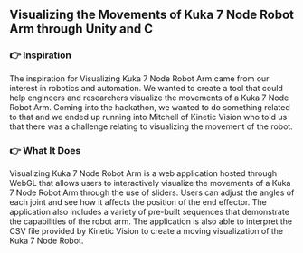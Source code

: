 ## Visualizing the Movements of Kuka 7 Node Robot Arm through Unity and C ##

### 👉 Inspiration

The inspiration for Visualizing Kuka 7 Node Robot Arm came from our interest in robotics and automation. We wanted to create a tool that could help engineers and researchers visualize the movements of a Kuka 7 Node Robot Arm. Coming into the hackathon, we wanted to do something related to that and we ended up running into Mitchell of Kinetic Vision who told us that there was a challenge relating to visualizing the movement of the robot.

### 👉 What It Does

Visualizing Kuka 7 Node Robot Arm is a web application hosted through WebGL that allows users to interactively visualize the movements of a Kuka 7 Node Robot Arm through the use of sliders. Users can adjust the angles of each joint and see how it affects the position of the end effector. The application also includes a variety of pre-built sequences that demonstrate the capabilities of the robot arm. The application is also able to interpret the CSV file provided by Kinetic Vision to create a moving visualization of the Kuka 7 Node Robot.








